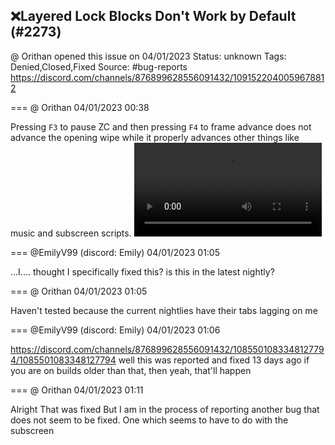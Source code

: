 ## ❌Layered Lock Blocks Don't Work by Default (#2273)
@ Orithan opened this issue on 04/01/2023
Status: unknown
Tags: Denied,Closed,Fixed
Source: #bug-reports https://discord.com/channels/876899628556091432/1091522040059678812


=== @ Orithan 04/01/2023 00:38

Pressing ``F3`` to pause ZC and then pressing ``F4`` to frame advance does not advance the opening wipe while it properly advances other things like music and subscreen scripts.
![image](https://cdn.discordapp.com/attachments/1091522040059678812/1091522106505834496/2023-04-01_11-37-38.mp4?ex=65ebafad&is=65d93aad&hm=9b530caeb8da0697e144c46451d769a0084309295e068f3f19a1ef61396e29e2&)

=== @EmilyV99 (discord: Emily) 04/01/2023 01:05

...I.... thought I specifically fixed this?
is this in the latest nightly?

=== @ Orithan 04/01/2023 01:05

Haven't tested because the current nightlies have their tabs lagging on me

=== @EmilyV99 (discord: Emily) 04/01/2023 01:06

https://discord.com/channels/876899628556091432/1085501083348127794/1085501083348127794
well this was reported and fixed 13 days ago
if you are on builds older than that, then yeah, that'll happen

=== @ Orithan 04/01/2023 01:11

Alright
That was fixed
But I am in the process of reporting another bug that does not seem to be fixed. One which seems to have to do with the subscreen
